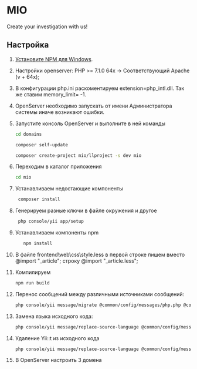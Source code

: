 # MIO


<!-- /BADGES -->

Create your investigation with us!


## Настройка


1. [Установите NPM для Windows](https://nodejs.org/en/download/).
2. Настройки openserver: PHP >= 7.1.0 64х -> Соответствующий Apache (v + 64x);
3. В конфигурации рhp.ini раскоментируем extension=php_intl.dll. Так же ставим memory_limit= -1.
4. OpenServer необходимо запускать от имени Администратора системы иначе возникают ошибки.  
5. Запустите консоль OpenServer и выполните в ней команды
    ```bash
    cd domains
    
    composer self-update
    
    composer create-project mio/llproject -s dev mio
    ```
6. Переходим в каталог приложения
   
      ```bash 
      cd mio
      ```
7. Устанавливаем недостающие компоненты
      
     ```bash
      composer install
     ```
 8. Генерируем разные ключи в файле окружения и другое

       ```bash
        php console/yii app/setup
       ```
 9. Устанавливаем компоненты npm

       ```bash
          npm install
       ```
10. В файле frontend\web\css\style.less в первой строке пишем вместо @import "_article"; строку @import "_article.less"; 
   
11. Компилируем
       ```bash
       npm run build
       ```
12. Перенос сообщений между различными источниками сообщений:
       ```bash
       php console/yii message/migrate @common/config/messages/php.php @common/config/messages/db.php
       ```
13. Замена языка исходного кода:   
       ```bash
       php console/yii message/replace-source-language @common/config/messages/php.php ru-RU
       ```
14. Удаление Yii::t из исходного кода
       ```bash
       php console/yii message/replace-source-language @common/config/messages/php.php
       ```
15. В OpenServer настроить 3 домена     
               
     
   
 



